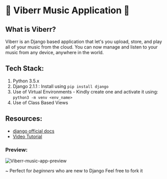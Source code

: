 # :musical_note:  Viberr Music Application  :musical_score:

## What is Viberr?

Viberr is an Django based application that let's you upload, store, and play all
of your music from the cloud. You can now manage and listen to your music from
any device, anywhere in the world.

## Tech Stack:

1. Python 3.5.x
1. Django 2.1.1 : Install using ```pip install django```
1. Use of Virtual Environments - Kindly create one and activate it using: ```python3 -m venv <env_name>```
1. Use of Class Based Views

## Resources:

- [django official docs](https://docs.djangoproject.com/en/2.1/)
- [Video Tutorial](https://www.youtube.com/playlist?list=PL6gx4Cwl9DGBlmzzFcLgDhKTTfNLfX1IK)

### Preview:

![Viberr-music-app-preview](https://user-images.githubusercontent.com/39980643/51792345-b0d4d680-21d5-11e9-8b0b-af26bf4430c2.gif)


~ Perfect for *beginners* who are new to Django Feel free to fork it

